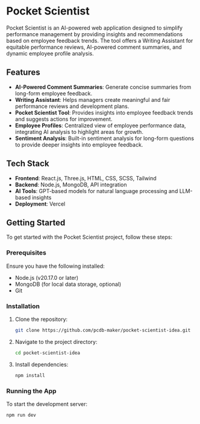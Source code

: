 # Pocket Scientist

Pocket Scientist is an AI-powered web application designed to simplify performance management by providing insights and recommendations based on employee feedback trends. The tool offers a Writing Assistant for equitable performance reviews, AI-powered comment summaries, and dynamic employee profile analysis.

## Features

- **AI-Powered Comment Summaries**: Generate concise summaries from long-form employee feedback.
- **Writing Assistant**: Helps managers create meaningful and fair performance reviews and development plans.
- **Pocket Scientist Tool**: Provides insights into employee feedback trends and suggests actions for improvement.
- **Employee Profiles**: Centralized view of employee performance data, integrating AI analysis to highlight areas for growth.
- **Sentiment Analysis**: Built-in sentiment analysis for long-form questions to provide deeper insights into employee feedback.

## Tech Stack

- **Frontend**: React.js, Three.js, HTML, CSS, SCSS, Tailwind
- **Backend**: Node.js, MongoDB, API integration
- **AI Tools**: GPT-based models for natural language processing and LLM-based insights
- **Deployment**: Vercel

## Getting Started

To get started with the Pocket Scientist project, follow these steps:

### Prerequisites

Ensure you have the following installed:

- Node.js (v20.17.0 or later)
- MongoDB (for local data storage, optional)
- Git

### Installation

1. Clone the repository:

    ```bash
    git clone https://github.com/pcdb-maker/pocket-scientist-idea.git
    ```

2. Navigate to the project directory:

    ```bash
    cd pocket-scientist-idea
    ```

3. Install dependencies:

    ```bash
    npm install
    ```

### Running the App

To start the development server:

```bash
npm run dev


